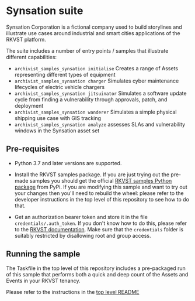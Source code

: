 # Synsation suite

Synsation Corporation is a fictional company used to build storylines and illustrate use cases around industrial and smart cities applications of the RKVST platform.

The suite includes a number of entry points / samples that illustrate different capabilities:

* `archivist_samples_synsation initialise` Creates a range of Assets representing different types of equipment
* `archivist_samples_synsation charger` Simulates cyber maintenance lifecycles of electric vehicle chargers
* `archivist_samples_synsation jitsuinator` Simulates a software update cycle from finding a vulnerability through approvals, patch, and deployment
* `archivist_samples_synsation wanderer` Simulates a simple physical shipping use case with GIS tracking
* `archivist_samples_synsation analyze` assesses SLAs and vulnerability windows in the Synsation asset set

## Pre-requisites

* Python 3.7 and later versions are supported.

* Install the RKVST samples package. If you are just trying out the pre-made samples you should get the official [RKVST samples Python package](https://pypi.org/project/jitsuin-archivist-samples/ "PyPi package page") from PyPi. If you are modifying this sample and want to try out your changes then you'll need to rebuild the wheel: please refer to the developer instructions in the top level of this repository to see how to do that.

* Get an authorization bearer token and store it in the file `credentials/.auth_token`. If you don't know how to do this, please refer to the [RKVST documentation](https://docs.jitsuin.com/docs/setup-and-administration/getting-access-tokens-using-client-secret/ "Getting an auth token"). Make sure that the `credentials` folder is suitably restricted by disallowing root and group access.


## Running the sample

The Taskfile in the top level of this repository includes a pre-packaged run of this sample that performs both a quick and deep count of the Assets and Events in your RKVST tenancy. 

Please refer to the instructions in the [top level README](https://github.com/jitsuin-inc/archivist-samples#synsation "synsation suite")

